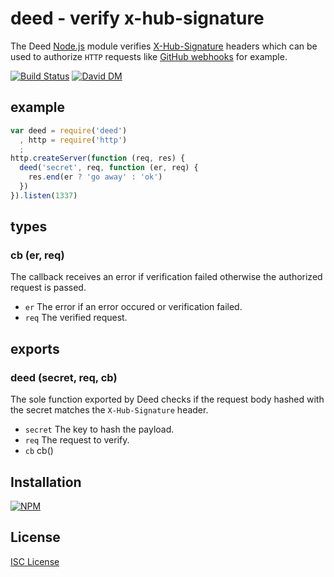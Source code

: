 
# deed - verify x-hub-signature

The Deed [Node.js](http://nodejs.org/) module verifies [X-Hub-Signature](http://pubsubhubbub.googlecode.com/git/pubsubhubbub-core-0.3.html#authednotify) headers which can be used to authorize `HTTP` requests like [GitHub webhooks](https://developer.github.com/v3/repos/hooks/) for example. 

[![Build Status](https://secure.travis-ci.org/michaelnisi/deed.svg)](http://travis-ci.org/michaelnisi/deed) [![David DM](https://david-dm.org/michaelnisi/deed.svg)](http://david-dm.org/michaelnisi/deed)

## example

```js
var deed = require('deed')
  , http = require('http')
  ;
http.createServer(function (req, res) {
  deed('secret', req, function (er, req) {
    res.end(er ? 'go away' : 'ok')
  })
}).listen(1337)
```

## types

### cb (er, req) 

The callback receives an error if verification failed otherwise the authorized request is passed.

- `er` The error if an error occured or verification failed.
- `req` The verified request.

## exports

### deed (secret, req, cb) 

The sole function exported by Deed checks if the request body hashed with the secret matches the `X-Hub-Signature` header.

- `secret` The key to hash the payload.
- `req` The request to verify.
- `cb` cb()

## Installation

[![NPM](https://nodei.co/npm/deed.svg)](https://npmjs.org/package/deed)

## License

[ISC License](https://github.com/michaelnisi/deed/blob/master/LICENSE)
